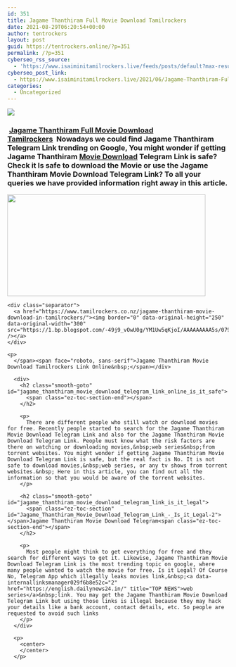 ```yaml
---
id: 351
title: Jagame Thanthiram Full Movie Download Tamilrockers
date: 2021-08-29T06:20:54+00:00
author: tentrockers
layout: post
guid: https://tentrockers.online/?p=351
permalink: /?p=351
cyberseo_rss_source:
  - 'https://www.isaiminitamilrockers.live/feeds/posts/default?max-results=150&start-index=1'
cyberseo_post_link:
  - https://www.isaiminitamilrockers.live/2021/06/Jagame-Thanthiram-Full-Movie-Download-Tamilrockers.html
categories:
  - Uncategorized
---
```

<div class="media_block">
  <img src="https://1.bp.blogspot.com/-TcwFD2CQdzM/YNKkTsWBFyI/AAAAAAAAA7I/QtullxIu2AYmc-j5ksh0Ru9BMujVfxrQgCLcBGAsYHQ/s72-w451-h231-c/Marielle-Price-1.png" class="media_thumbnail" />
</div>

<meta content="&nbsp; Jagame Thanthiram Full Movie Download Tamilrockers &nbsp; &nbsp; Nowadays we could find Jagame Thanthiram Telegram Link trending on Google, You migh..." name="twitter:description" />

  


<center>
</center>

### **&nbsp;[Jagame Thanthiram Full Movie Download Tamilrockers](https://www.tamilrockers.co.nz/jagame-thanthiram-movie-download/)&nbsp;**<span><span face="Verdana, BlinkMacSystemFont, -apple-system, &quot;segoe ui&quot;, Roboto, Oxygen, Ubuntu, Cantarell, &quot;open sans&quot;, &quot;helvetica neue&quot;, sans-serif">&nbsp;</span><span face="Verdana, BlinkMacSystemFont, -apple-system, &quot;segoe ui&quot;, Roboto, Oxygen, Ubuntu, Cantarell, &quot;open sans&quot;, &quot;helvetica neue&quot;, sans-serif">Nowadays we could find Jagame Thanthiram Telegram Link trending on Google, You might wonder if getting Jagame Thanthiram</span><span face="Verdana, BlinkMacSystemFont, -apple-system, &quot;segoe ui&quot;, Roboto, Oxygen, Ubuntu, Cantarell, &quot;open sans&quot;, &quot;helvetica neue&quot;, sans-serif">&nbsp;</span><a data-internallinksmanager029f6b8e52c="3" href="http://www.tamilrockers.co.nz">Movie Download</a><span face="Verdana, BlinkMacSystemFont, -apple-system, &quot;segoe ui&quot;, Roboto, Oxygen, Ubuntu, Cantarell, &quot;open sans&quot;, &quot;helvetica neue&quot;, sans-serif">&nbsp;</span><span face="Verdana, BlinkMacSystemFont, -apple-system, &quot;segoe ui&quot;, Roboto, Oxygen, Ubuntu, Cantarell, &quot;open sans&quot;, &quot;helvetica neue&quot;, sans-serif">Telegram Link is safe? Check it Is safe to download the Movie or use the Jagame Thanthiram</span><span face="Verdana, BlinkMacSystemFont, -apple-system, &quot;segoe ui&quot;, Roboto, Oxygen, Ubuntu, Cantarell, &quot;open sans&quot;, &quot;helvetica neue&quot;, sans-serif">&nbsp;</span>Movie Download<span face="Verdana, BlinkMacSystemFont, -apple-system, &quot;segoe ui&quot;, Roboto, Oxygen, Ubuntu, Cantarell, &quot;open sans&quot;, &quot;helvetica neue&quot;, sans-serif">&nbsp;</span><span face="Verdana, BlinkMacSystemFont, -apple-system, &quot;segoe ui&quot;, Roboto, Oxygen, Ubuntu, Cantarell, &quot;open sans&quot;, &quot;helvetica neue&quot;, sans-serif">Telegram Link? To all your queries we have provided information right away in this article.</span></span>

<div>
  <div class="separator">
    <a href="https://1.bp.blogspot.com/-TcwFD2CQdzM/YNKkTsWBFyI/AAAAAAAAA7I/QtullxIu2AYmc-j5ksh0Ru9BMujVfxrQgCLcBGAsYHQ/s1640/Marielle-Price-1.png"><img loading="lazy" border="0" data-original-height="924" data-original-width="1640" height="231" src="https://1.bp.blogspot.com/-TcwFD2CQdzM/YNKkTsWBFyI/AAAAAAAAA7I/QtullxIu2AYmc-j5ksh0Ru9BMujVfxrQgCLcBGAsYHQ/w451-h231/Marielle-Price-1.png" width="451" /></a>
  </div>
  
  <p>
    <span></p> 
    
    <div class="separator">
      <a href="https://www.tamilrockers.co.nz/jagame-thanthiram-movie-download-in-tamilrockers/"><img border="0" data-original-height="250" data-original-width="300" src="https://1.bp.blogspot.com/-49j9_vOwU0g/YM1Uw5qKjoI/AAAAAAAAA5s/079bPEJpUfYrTuLJdQOXduZNgTk2ksk1ACLcBGAsYHQ/s0/e854879156f0849f3d27a89db88ed039%2B%25281%2529.png" /></a>
    </div>
    
    <p>
      </span><span face="roboto, sans-serif">Jagame Thanthiram Movie Download Tamilrockers Link Online&nbsp;</span></div> 
      
      <div>
        <h2 class="smooth-goto" id="jagame_thanthiram_movie_download_telegram_link_online_is_it_safe">
          <span class="ez-toc-section-end"></span>
        </h2>
        
        <p>
          There are different people who still watch or download movies for free. Recently people started to search for the Jagame Thanthiram Movie Download Telegram Link and also for the Jagame Thanthiram Movie Download Telegram Link. People must know what the risk factors are there on watching or downloading movies,&nbsp;web series&nbsp;from torrent websites. You might wonder if getting Jagame Thanthiram Movie Download Telegram Link is safe, but the real fact is No. It is not safe to download movies,&nbsp;web series, or any tv shows from torrent websites.&nbsp; Here in this article, you can find out all the information so that you would be aware of the torrent websites.
        </p>
        
        <h2 class="smooth-goto" id="jagame_thanthiram_movie_download_telegram_link_is_it_legal">
          <span class="ez-toc-section" id="Jagame_Thanthiram_Movie_Download_Telegram_Link_-_Is_it_Legal-2"></span>Jagame Thanthiram Movie Download Telegram<span class="ez-toc-section-end"></span>
        </h2>
        
        <p>
          Most people might think to get everything for free and they search for different ways to get it. Likewise, Jagame Thanthiram Movie Download Telegram Link is the most trending topic on google, where many people wanted to watch the movie for free. Is it Legal? Of Course No, Telegram App which illegally leaks movies link,&nbsp;<a data-internallinksmanager029f6b8e52c="2" href="https://english.dailynews24.in/" title="TOP NEWS">web series</a>&nbsp;link. You may get the Jagame Thanthiram Movie Download Telegram Link but using those links is illegal because they may hack your details like a bank account, contact details, etc. So people are requested to avoid such links
        </p>
      </div>
      
      <p>
        <center>
        </center>
      </p>